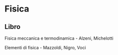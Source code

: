 # Fisica

## Libro

Fisica meccanica e termodinamica - Alzeni, Michelotti

Elementi di fisica - Mazzoldi, Nigro, Voci

# 
